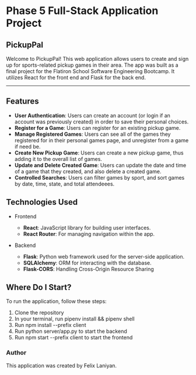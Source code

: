# Phase 5 Full-Stack Application Project

## PickupPal

Welcome to PickupPal! This web application allows users to create and sign up for sports-related pickup games in their area. The app was built as a final project for the Flatiron School Software Engineering Bootcamp. It utilizes React for the front end and Flask for the back end. 

---

## Features

- **User Authentication**: Users can create an account (or login if an account was previously created) in order to save their personal choices.
- **Register for a Game**: Users can register for an existing pickup game.
- **Manage Registered Games**: Users can see all of the games they registered for in their personal games page, and unregister from a game if need be.
- **Create New Pickup Game**: Users can create a new pickup game, thus adding it to the overall list of games.
- **Update and Delete Created Game**: Users can update the date and time of a game that they created, and also delete a created game.
- **Controlled Searches**: Users can filter games by sport, and sort games by date, time, state, and total attendeees.

## Technologies Used
- Frontend
    - **React**: JavaScript library for building user interfaces.
    - **React Router**: For managing navigation within the app.

- Backend
    - **Flask**: Python web framework used for the server-side application.
    - **SQLAlchemy**: ORM for interacting with the database.
    - **Flask-CORS**: Handling Cross-Origin Resource Sharing


## Where Do I Start?

To run the application, follow these steps:

1. Clone the repository
2. In your terminal, run pipenv install && pipenv shell
3. Run npm install --prefix client
4. Run python server/app.py to start the backend
5. Run npm start --prefix client to start the frontend


### Author
This application was created by Felix Laniyan.

